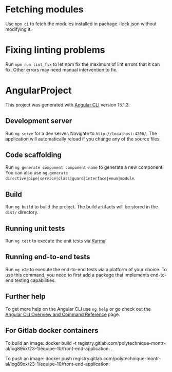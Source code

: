 # Fetching modules
Use ```npm ci```  to fetch the modules installed in pachage.-lock.json without modifying it.

# Fixing linting problems
Run ```npm run lint_fix``` to let npm fix the maximum of lint errors that it can fix. Other errors may need manual intervention to fix.

# AngularProject

This project was generated with [Angular CLI](https://github.com/angular/angular-cli) version 15.1.3.

## Development server

Run `ng serve` for a dev server. Navigate to `http://localhost:4200/`. The application will automatically reload if you change any of the source files.

## Code scaffolding

Run `ng generate component component-name` to generate a new component. You can also use `ng generate directive|pipe|service|class|guard|interface|enum|module`.

## Build

Run `ng build` to build the project. The build artifacts will be stored in the `dist/` directory.

## Running unit tests

Run `ng test` to execute the unit tests via [Karma](https://karma-runner.github.io).

## Running end-to-end tests

Run `ng e2e` to execute the end-to-end tests via a platform of your choice. To use this command, you need to first add a package that implements end-to-end testing capabilities.

## Further help

To get more help on the Angular CLI use `ng help` or go check out the [Angular CLI Overview and Command Reference](https://angular.io/cli) page.

## For Gitlab docker containers
To build an image:
    docker build -t registry.gitlab.com/polytechnique-montr-al/log89xx/23-1/equipe-10/front-end-application:<TAG> .

To push an image:
    docker push registry.gitlab.com/polytechnique-montr-al/log89xx/23-1/equipe-10/front-end-application:<TAG>